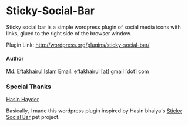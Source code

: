 # Sticky-Social-Bar #

Sticky social bar is a simple wordpress plugin of social media icons with links, glued to the right side of the browser window.

Plugin Link: http://wordpress.org/plugins/sticky-social-bar/

#### Author ####
[Md. Eftakhairul Islam](http://eftakhairul.com)     Email: eftakhairul [at] gmail [dot] com

### Special Thanks ###
[Hasin Hayder](https://github.com/hasinhayder)

Basically, I made this wordpress plugin inspired by Hasin bhaiya's  [Sticky Social Bar](https://github.com/hasinhayder/StickySocialBar) pet project.
